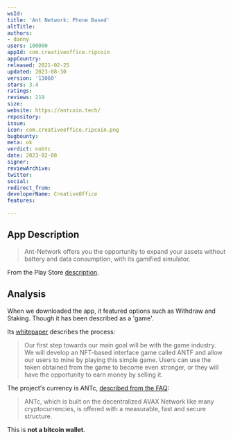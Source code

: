 ```yaml
---
wsId: 
title: 'Ant Network: Phone Based'
altTitle: 
authors:
- danny
users: 100000
appId: com.creativeoffice.ripcoin
appCountry: 
released: 2021-02-25
updated: 2023-08-30
version: '11060'
stars: 3.4
ratings: 
reviews: 219
size: 
website: https://antcoin.tech/
repository: 
issue: 
icon: com.creativeoffice.ripcoin.png
bugbounty: 
meta: ok
verdict: nobtc
date: 2023-02-08
signer: 
reviewArchive: 
twitter: 
social: 
redirect_from: 
developerName: CreativeOffice
features: 

---
```


## App Description 

> Ant-Network offers you the opportunity to expand your assets without battery and data consumption, with its gamified simulator.

From the Play Store [description](https://play.google.com/store/apps/details?id=com.creativeoffice.ripcoin).

## Analysis 

When we downloaded the app, it featured options such as Withdraw and Staking. Though it has been described as a 'game'. 

Its [whitepaper](https://antcoin.online/page/whitepaper.html) describes the process: 

> Our first step towards our main goal will be with the game industry. We will develop an NFT-based interface game called ANTF and allow our users to mine by playing this simple game. Users can use the token obtained from the game to become even stronger, or they will have the opportunity to earn money by selling it.

The project's currency is ANTc, [described from the FAQ](https://antcoin.online/page/faq.html): 

> ANTc, which is built on the decentralized AVAX Network like many cryptocurrencies, is offered with a measurable, fast and secure structure.

This is **not a bitcoin wallet**.  

